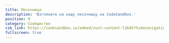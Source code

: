 ```yaml
---
title: Песочница
description: 'Взгляните на нашу песочницу на CodeSandbox.'
position: 9
category: Сообщество
csb_link: https://codesandbox.io/embed/nuxt-content-l164h?hidenavigation=1&theme=dark
fullscreen: true
---
```


<code-sandbox :src="csb_link"></code-sandbox>
